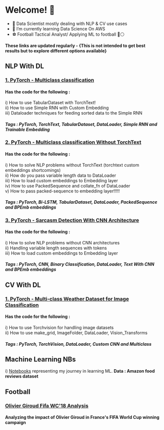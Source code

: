 # Welcome! 👋

<!--
**sanjeevr5/sanjeevr5** is a ✨ _special_ ✨ repository because its `README.md` (this file) appears on your GitHub profile.
My 💪 work can be seen here: 

Here are some ideas to get you started:

- 🌱 I’m currently learning Data Science On AWS
- 👯 I’m looking to collaborate on ...
- 🤔 I’m looking for help with ...
- 💬 Ask me about ...
- 📫 How to reach me: ...
- 😄 Pronouns: ...
- ⚡ Fun fact: ...
-->

- 🔭 Data Scientist mostly dealing with NLP & CV use cases
- 🌱 I’m currently learning Data Science On AWS
- ⚽️ Football Tactical Analyst/ Applying ML to football 🔴⚪️

<b> These links are updated regularly - {This is not intended to get best results but to explore different options available}</b>

## NLP With DL

### <a href = 'https://github.com/sanjeevr5/NLP/blob/main/Learning_Torch/Torch_NLP_SERIES_1.ipynb'> 1. PyTorch - Multiclass classification</a>

#### Has the code for the following : 
i) How to use TabularDataset with TorchText!<br/>
ii) How to use Simple RNN with Custom Embedding<br/>
iii) Dataloader techniques for feeding sorted data to the Simple RNN<br/>
##### Tags : PyTorch, TorchText, TabularDataset, DataLoader, Simple RNN and Trainable Embedding

### <a href = 'https://github.com/sanjeevr5/NLP/blob/main/Learning_Torch/Torch_NLP_SERIES_2.ipynb'> 2. PyTorch - Multiclass classification Without TorchText</a>
#### Has the code for the following : 
  i) How to solve NLP problems without TorchText (torchtext custom embeddings shortcomings)<br/>
  ii) How do you pass variable length data to DataLoader<br/>
  iii) How to load custom embeddings to Embedding layer<br/>
  iv) How to use PackedSequence and collate_fn of DataLoader<br/>
  v) How to pass packed-sequence to embedding layer!!!!!<br/>
  ##### Tags : PyTorch, Bi-LSTM, TabularDataset, DataLoader, PackedSequence and BPEmb embeddings

### <a href = 'https://github.com/sanjeevr5/NLP/blob/main/Learning_Torch/CNN_For_Text.ipynb'> 3. PyTorch - Sarcasm Detection With CNN Architecture</a>

#### Has the code for the following :
  i) How to solve NLP problems without CNN architectures<br/>
  ii) Handling variable length sequences with <pad> tokens<br/>
  iii) How to load custom embeddings to Embedding layer<br/>
##### Tags : PyTorch, CNN, Binary Classification, DataLoader, Text With CNN and BPEmb embeddings

## CV With DL

### <a href = 'https://github.com/sanjeevr5/CV/blob/main/Torch_CV_Series_1.ipynb'> 1. PyTorch - Multi-class Weather Dataset for Image Classification </a>

#### Has the code for the following : 
i) How to use Torchvision for handling image datasets<br/>
ii) How to use make_grid, ImageFolder, DataLoader, Vision_Transforms<br/>
##### Tags : PyTorch, TorchVision, DataLoader, Custom CNN and Multiclass 

## Machine Learning NBs

i) <a href = 'https://github.com/sanjeevr5/Learning_Assignments'> Notebooks</a> representing my journey in learning ML. 
**Data : Amazon food reviews dataset**

## Football

### <a href = 'https://colab.research.google.com/drive/1qLRlN8P1b883tqAM_NTb_6ZGwkXRqVVs?usp=sharing'>Olivier Giroud Fifa WC'18 Analysis</a>
#### Analyzing the impact of Olivier Giroud in France's FIFA World Cup winning campaign 
